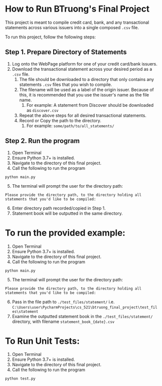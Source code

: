 # How to Run BTruong's Final Project

This project is meant to compile credit card, bank, and any transactional statements
across various issuers into a single composed `.csv` file.

To run this project, follow the following steps:

## Step 1. Prepare Directory of Statements

1. Log onto the WebPage platform for one of your credit card/bank issuers.
2. Download the transactional statement across your desired period as a `.csv` file.
   1. The file should be downloaded to a directory that only contains any statements `.csv` files that you wish to compile.
   2. The filename will be used as a label of the origin issuer. Because of this, it is recommended that you use the issuer's name as the file name.
      1. For example: A statement from Discover should be downloaded as `discover.csv`
   3. Repeat the above steps for all desired transactional statements.
   4. Record or Copy the path to the directory.
      1. For example: `some/path/to/all_statements/`

## Step 2. Run the program

1. Open Terminal
2. Ensure Python 3.7+ is installed.
3. Navigate to the directory of this final project.
4. Call the following to run the program
```console
python main.py
```
5. The terminal will prompt the user for the directory path:
```console
Please provide the directory path, to the directory holding all statements that you'd like to be compiled:
```
6. Enter directory path recorded/copied in Step 1.
7. Statement book will be outputted in the same directory.

# To run the provided example:
1. Open Terminal
2. Ensure Python 3.7+ is installed.
3. Navigate to the directory of this final project.
4. Call the following to run the program
```console
python main.py
```
5. The terminal will prompt the user for the directory path:
```console
Please provide the directory path, to the directory holding all statements that you'd like to be compiled:
```
6. Pass in the file path to `./test_files/statement/` i.e. `C:\Users\user\PycharmProjects\cs_521\btruong_final_project\test_files\statement`
7. Examine the outputted statement book in the `./test_files/statement/` directory, with filename `statement_book_{date}.csv`


# To Run Unit Tests:

1. Open Terminal
2. Ensure Python 3.7+ is installed.
3. Navigate to the directory of this final project.
4. Call the following to run the program
```console
python test.py
```